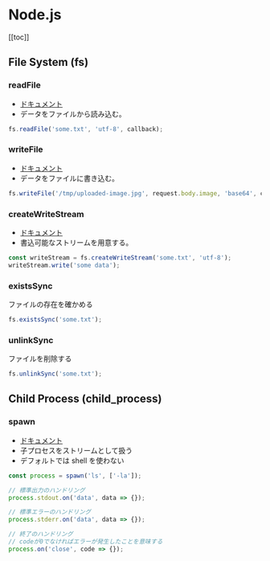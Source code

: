 # Node.js

[[toc]]

## File System (fs)

### readFile

- [ドキュメント](https://nodejs.org/api/fs.html#fs_fs_readfile_path_options_callback)
- データをファイルから読み込む。

```js
fs.readFile('some.txt', 'utf-8', callback);
```

### writeFile

- [ドキュメント](https://nodejs.org/api/fs.html#fs_fs_writefile_file_data_options_callback)
- データをファイルに書き込む。

```js
fs.writeFile('/tmp/uploaded-image.jpg', request.body.image, 'base64', callback);
```

### createWriteStream

- [ドキュメント](https://nodejs.org/api/fs.html#fs_fs_createwritestream_path_options)
- 書込可能なストリームを用意する。

```js
const writeStream = fs.createWriteStream('some.txt', 'utf-8');
writeStream.write('some data');
```

### existsSync

ファイルの存在を確かめる

```js
fs.existsSync('some.txt');
```

### unlinkSync

ファイルを削除する

```js
fs.unlinkSync('some.txt');
```

## Child Process (child_process)

### spawn

- [ドキュメント](https://nodejs.org/api/child_process.html#child_process_child_process_spawn_command_args_options)
- 子プロセスをストリームとして扱う
- デフォルトでは shell を使わない

```js
const process = spawn('ls', ['-la']);

// 標準出力のハンドリング
process.stdout.on('data', data => {});

// 標準エラーのハンドリング
process.stderr.on('data', data => {});

// 終了のハンドリング
// codeが0でなければエラーが発生したことを意味する
process.on('close', code => {});
```
